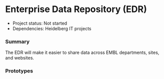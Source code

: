 # Enterprise Data Repository (EDR)

- Project status: Not started
- Dependencies: Heidelberg IT projects

### Summary

The EDR will make it easier to share data across EMBL departments, sites, and websites.

### Prototypes
